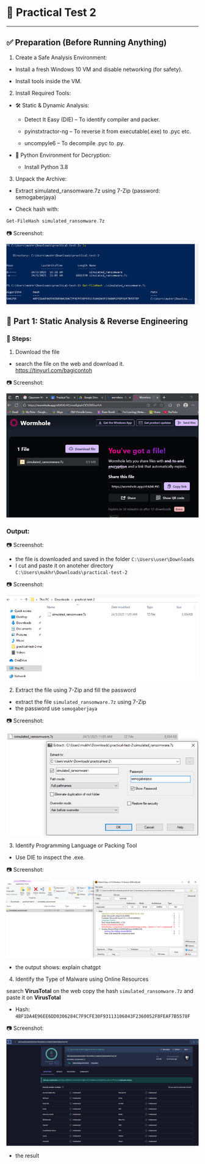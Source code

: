 # 🧪 Practical Test 2

---

## ✅ Preparation (Before Running Anything)

1. Create a Safe Analysis Environment:

- Install a fresh Windows 10 VM and disable networking (for safety).

- Install tools inside the VM.

2. Install Required Tools:

- 🛠️ Static & Dynamic Analysis:
   
    - Detect It Easy (DIE) – To identify compiler and packer.

    - pyinstxtractor-ng – To reverse it from executable(.exe) to .pyc etc.

    - uncompyle6 – To decompile .pyc to .py.

- 🔐 Python Environment for Decryption:

    - Install Python 3.8

3. Unpack the Archive:

- Extract simulated_ransomware.7z using 7-Zip (password: semogaberjaya)

- Check hash with:
 ```powershell
Get-FileHash simulated_ransomware.7z 
 ```

📷 Screenshot:

![alt text](<Screenshots/hash.png>) 

## 🧪 Part 1: Static Analysis & Reverse Engineering

### 🔧 Steps:

1. Download the file

- search the file on the web and download it. https://tinyurl.com/bagicontoh

📷 Screenshot:

![alt text](<Screenshots/task1_download1.png>)  

### Output:

📷 Screenshot:

- the file is downloaded and saved in the folder `C:\Users\user\Downloads`
- I cut and paste it on anoteher directory `C:\Users\mukhr\Downloads\practical-test-2` 

📷 Screenshot:

![alt text](<Screenshots/task1_download2.png>) 

2. Extract the file using 7-Zip and fill the password

- extract the file `simulated_ransomware.7z` using 7-Zip
- the password use `semogaberjaya`

📷 Screenshot:

![alt text](<Screenshots/task1_download3.png>) 

3. Identify Programming Language or Packing Tool

- Use DIE to inspect the .exe.

📷 Screenshot:

![alt text](<Screenshots/task1_die.png>)  

- the output shows:
 explain chatgpt

4. Identify the Type of Malware using Online Resources 

search **VirusTotal** on the web
copy the hash `simulated_ransomware.7z` and paste it on **VirusTotal**
- Hash: `4BF1DA4E96EE6DD0306284C7F9CFE30F93113106843F2360052F8FEAF7B5578F`

📷 Screenshot:

![alt text](<Screenshots/task1_virustotal.png>)  

- the result 